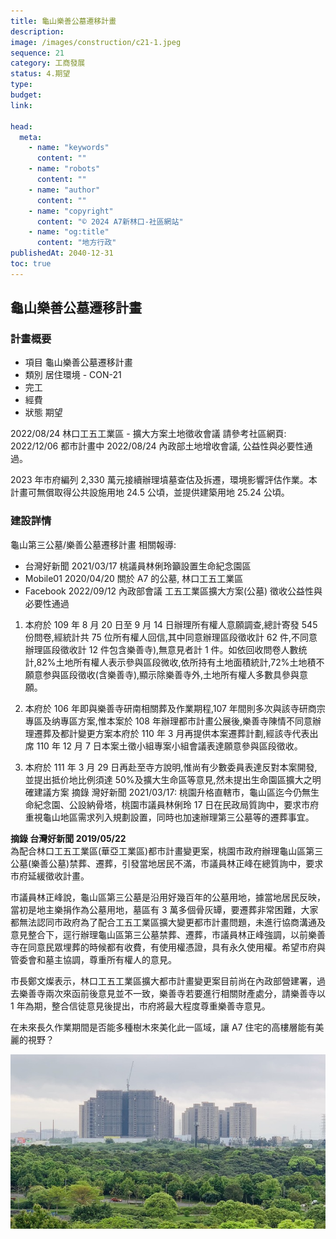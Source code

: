 ```yaml
---
title: 龜山樂善公墓遷移計畫
description:
image: /images/construction/c21-1.jpeg
sequence: 21
category: 工商發展
status: 4.期望
type:
budget:
link:

head:
  meta:
    - name: "keywords"
      content: ""
    - name: "robots"
      content: ""
    - name: "author"
      content: ""
    - name: "copyright"
      content: "© 2024 A7新林口-社區網站"
    - name: "og:title"
      content: "地方行政"
publishedAt: 2040-12-31
toc: true
---
```


## 龜山樂善公墓遷移計畫

### 計畫概要

- 項目 龜山樂善公墓遷移計畫
- 類別 居住環境 - CON-21
- 完工
- 經費
- 狀態 期望

2022/08/24 林口工五工業區 - 擴大方案土地徵收會議 請參考社區網頁: 2022/12/06 都市計畫中 2022/08/24 內政部土地增收會議, 公益性與必要性通過。

2023 年市府編列 2,330 萬元接續辦理墳墓查估及拆遷，環境影響評估作業。本計畫可無償取得公共設施用地 24.5 公頃，並提供建築用地 25.24 公頃。

### 建設詳情

龜山第三公墓/樂善公墓遷移計畫
相關報導:

- 台灣好新聞 2021/03/17 桃議員林俐玲籲設置生命紀念園區
- Mobile01 2020/04/20 關於 A7 的公墓, 林口工五工業區
- Facebook 2022/09/12 內政部會議 工五工業區擴大方案(公墓) 徵收公益性與必要性通過

1. 本府於 109 年 8 月 20 日至 9 月 14 日辦理所有權人意願調查,總計寄發 545 份問卷,經統計共 75 位所有權人回信,其中同意辦理區段徵收計 62 件,不同意辦理區段徵收計 12 件包含樂善寺),無意見者計 1 件。如依回收問卷人數统計,82%土地所有權人表示參與區段微收,依所持有土地面積統計,72%土地積不願意参與區段徵收(含樂善寺),顯示除樂善寺外,土地所有權人多數具參與意願。

2. 本府於 106 年即與樂善寺研南相關葬及作業期程,107 年間則多次與該寺研商宗專區及纳專區方案,惟本案於 108 年辦理都市計畫公展後,樂善寺陳情不同意辦理遷葬及都計變更方案本府於 110 年 3 月再提供本案遷葬計劃,經該寺代表出席 110 年 12 月 7 日本案土徵小組專案小組會議表達願意參與區段徵收。

3. 本府於 111 年 3 月 29 日再赴至寺方說明,惟尚有少數委員表達反對本案開發,並提出抵价地比例須達 50%及擴大生命區等意見,然未提出生命園區擴大之明確建議方案
   摘錄 灣好新聞 2021/03/17:
   桃園升格直轄市，龜山區迄今仍無生命紀念園、公設納骨塔，桃園市議員林俐玲 17 日在民政局質詢中，要求市府重視龜山地區需求列入規劃設置，同時也加速辦理第三公墓等的遷葬事宜。

**摘錄 台灣好新聞 2019/05/22**  
為配合林口工五工業區(華亞工業區)都市計畫變更案，桃園市政府辦理龜山區第三公墓(樂善公墓)禁葬、遷葬，引發當地居民不滿，市議員林正峰在總質詢中，要求市府延緩徵收計畫。

市議員林正峰說，龜山區第三公墓是沿用好幾百年的公墓用地，據當地居民反映，當初是地主樂捐作為公墓用地，墓區有 3 萬多個骨灰罈，要遷葬非常困難，大家都無法認同市政府為了配合工五工業區擴大變更都市計畫問題，未進行協商溝通及意見整合下，逕行辦理龜山區第三公墓禁葬、遷葬，市議員林正峰強調，以前樂善寺在同意民眾埋葬的時候都有收費，有使用權憑證，具有永久使用權。希望市府與管委會和墓主協調，尊重所有權人的意見。

市長鄭文燦表示，林口工五工業區擴大都市計畫變更案目前尚在內政部營建署，過去樂善寺兩次來函前後意見並不一致，樂善寺若要進行相關財產處分，請樂善寺以 1 年為期，整合信徒意見後提出，市府將最大程度尊重樂善寺意見。

在未來長久作業期間是否能多種樹木來美化此一區域，讓 A7 住宅的高樓層能有美麗的視野？

![c21-1.jpeg](/images/construction/c21-1.jpeg)
